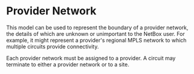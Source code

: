 # Provider Network

This model can be used to represent the boundary of a provider network, the details of which are unknown or unimportant to the NetBox user. For example, it might represent a provider's regional MPLS network to which multiple circuits provide connectivity.

Each provider network must be assigned to a provider. A circuit may terminate to either a provider network or to a site.
